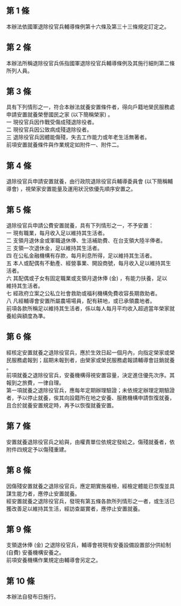 第 1 條
-------
本辦法依國軍退除役官兵輔導條例第十六條及第三十三條規定訂定之。

第 2 條
-------
本辦法所稱退除役官兵係指國軍退除役官兵輔導條例及其施行細則第二條  
所列人員。

第 3 條
-------
具有下列情形之一，符合本辦法就養安置條件者，得向戶籍地榮民服務處  
申請安置就養榮譽國民之家 (以下簡稱榮家) 。  
一  現役官兵因作戰受傷成殘退除役者。  
二  現役官兵因公致病成殘退除役者。  
三  退除役官兵因體能傷殘，失去工作能力或年老生活無著者。  
前項安置就養條件與作業規定如附件一、附件二。

第 4 條
-------
退除役官兵申請安置就養，由行政院退除役官兵輔導委員會 (以下簡稱輔  
導會) ，視榮家安置能量及運用狀況依優先順序安置之。

第 5 條
-------
退除役官兵申請公費安置就養，具有下列情形之一，不予安置：  
一  現有職業，每月收入足以維持其生活者。  
二  支領月退休金或軍職退休俸、生活補助費、在台支領大陸半俸者。  
三  支領一次退休金，足以維持其生活者。  
四  在公私金融機構有存款，每月利息所得，足以維持其生活者。  
五  本人或配偶有不動產、經營事業、開設商號，每月收入足以維持其生  
    活者。  
六  其配偶或子女有固定職業或支領月退休俸 (金) ，有能力扶養，足以  
    維持其生活者。  
七  經政府立案之公私立社會救助或福利機構免費收容長期救助者。  
八  凡經輔導會安置所屬農場場員，配有耕地，或已承領農地者。  
前項各款所稱足以維持其生活者，係以每人每月平均收入超過當年榮家就  
養給與額度為準。

第 6 條
-------
經核定安置就養之退除役官兵，應於生效日起一個月內，向指定榮家或榮  
民服務處報到；屆期未報到者，由榮家或榮民服務處報請輔導會註銷就養  
。  
前項就養之退除役官兵，安養機構得視安置容量，決定進住優先次序。其  
報到之旅費，一律自理。  
第一項就養之退除役官兵，應每年定期辦理驗證；未依規定辦理定期驗證  
者，予以停止就養，俟其向設籍所在地之安養、服務機構申請恢復就養，  
且合於就養安置規定時，再予以恢復就養安置。

第 7 條
-------
安置就養退除役官兵之給與，由權責單位依規定發給之。傷殘就養者，依  
附件四規定予以傷殘重建。

第 8 條
-------
因傷殘安置就養之退除役官兵，應定期實施複檢，經檢定體能已恢復並具  
謀生能力者，應停止安置就養。  
經安置就養之退除役官兵，發現有第五條各款所列情形之一者，或生活已  
獲改善足以維持其生活，經訪查屬實者，應停止安置就養。

第 9 條
-------
支領退休俸 (金) 之退除役官兵，輔導會視現有安養設備設置部分供給制  
 (自費) 安養機構安養之。  
前項安養機構作業規定由輔導會另定之。

第 10 條
--------
本辦法自發布日施行。

